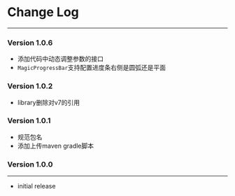 # Change Log
---

### Version 1.0.6

- 添加代码中动态调整参数的接口
- `MagicProgressBar`支持配置进度条右侧是圆弧还是平面

### Version 1.0.2

- library删除对v7的引用

### Version 1.0.1

- 规范包名
- 添加上传maven gradle脚本

### Version 1.0.0
---

- initial release
